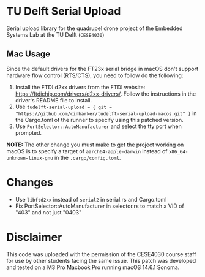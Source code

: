 # TU Delft Serial Upload

Serial upload library for the quadrupel drone project
of the Embedded Systems Lab at the TU Delft (`CESE4030`)

## Mac Usage

Since the default drivers for the FT23x serial bridge in macOS don't support hardware flow control (RTS/CTS), you need to follow do the following:

1. Install the FTDI d2xx drivers from the FTDI website: https://ftdichip.com/drivers/d2xx-drivers/. Follow the instructions in the driver's README file to install.
2. Use `tudelft-serial-upload = { git = "https://github.com/cinbarker/tudelft-serial-upload-macos.git" }` in the Cargo.toml of the runner to specify using this patched version.
3. Use `PortSelector::AutoManufacturer` and select the tty port when prompted.

**NOTE:** The other change you must make to get the project working on macOS is to specify a target of `aarch64-apple-darwin` instead of `x86_64-unknown-linux-gnu` in the `.cargo/config.toml`. 

# Changes

- Use `libftd2xx` instead of `serial2` in serial.rs and Cargo.toml 
- Fix PortSelector::AutoManufacturer in selector.rs to match a VID of "403" and not just "0403"

# Disclaimer

This code was uploaded with the permission of the CESE4030 course staff for use by other students facing the same issue. This patch was developed and tested on a M3 Pro Macbook Pro running macOS 14.6.1 Sonoma.
